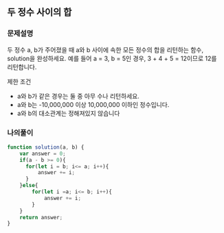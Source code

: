 ## 두 정수 사이의 합
### 문제설명
두 정수 a, b가 주어졌을 때 a와 b 사이에 속한 모든 정수의 합을 리턴하는 함수, solution을 완성하세요.
예를 들어 a = 3, b = 5인 경우, 3 + 4 + 5 = 12이므로 12를 리턴합니다.

제한 조건
- a와 b가 같은 경우는 둘 중 아무 수나 리턴하세요.
- a와 b는 -10,000,000 이상 10,000,000 이하인 정수입니다.
- a와 b의 대소관계는 정해져있지 않습니다
### 나의풀이

```jsx
function solution(a, b) {
    var answer = 0;
    if(a - b >= 0){
      for(let i = b; i<= a; i++){
          answer += i;
      }
    }else{
        for(let i =a; i<= b; i++){
            answer += i;
        }
    }
    return answer;
}
```
